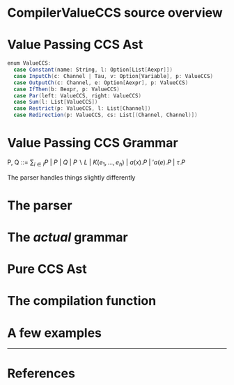 # CompilerValueCCS source overview

# Value Passing CCS Ast

```scala
enum ValueCCS:
  case Constant(name: String, l: Option[List[Aexpr]])
  case InputCh(c: Channel | Tau, v: Option[Variable], p: ValueCCS)
  case OutputCh(c: Channel, e: Option[Aexpr], p: ValueCCS)
  case IfThen(b: Bexpr, p: ValueCCS)
  case Par(left: ValueCCS, right: ValueCCS)
  case Sum(l: List[ValueCCS])
  case Restrict(p: ValueCCS, l: List[Channel])
  case Redirection(p: ValueCCS, cs: List[(Channel, Channel)])
```

# Value Passing CCS Grammar

P, Q ::= $\sum_{i\in I}P$
| $P\ |\ Q$
| $P\backslash L$
| $K(e_1,...,e_h)$
| $a(x).P$
| $'a(e).P$
| $\tau.P$

The parser handles things slightly differently

# The parser

# The _actual_ grammar

# Pure CCS Ast

# The compilation function

# A few examples

-----------------

# References
